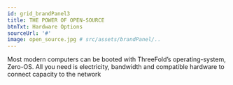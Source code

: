 ```yaml
---
id: grid_brandPanel3
title: THE POWER OF OPEN-SOURCE 
btnTxt: Hardware Options
sourceUrl: '#'
image: open_source.jpg # src/assets/brandPanel/..
---
```

Most modern computers can be booted with ThreeFold’s operating-system, Zero-OS. All you need is electricity, bandwidth and compatible hardware to connect capacity to the network
